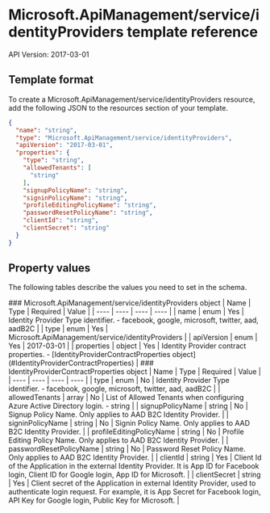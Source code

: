 # Microsoft.ApiManagement/service/identityProviders template reference
API Version: 2017-03-01
## Template format

To create a Microsoft.ApiManagement/service/identityProviders resource, add the following JSON to the resources section of your template.

```json
{
  "name": "string",
  "type": "Microsoft.ApiManagement/service/identityProviders",
  "apiVersion": "2017-03-01",
  "properties": {
    "type": "string",
    "allowedTenants": [
      "string"
    ],
    "signupPolicyName": "string",
    "signinPolicyName": "string",
    "profileEditingPolicyName": "string",
    "passwordResetPolicyName": "string",
    "clientId": "string",
    "clientSecret": "string"
  }
}
```
## Property values

The following tables describe the values you need to set in the schema.

<a id="Microsoft.ApiManagement/service/identityProviders" />
### Microsoft.ApiManagement/service/identityProviders object
|  Name | Type | Required | Value |
|  ---- | ---- | ---- | ---- |
|  name | enum | Yes | Identity Provider Type identifier. - facebook, google, microsoft, twitter, aad, aadB2C |
|  type | enum | Yes | Microsoft.ApiManagement/service/identityProviders |
|  apiVersion | enum | Yes | 2017-03-01 |
|  properties | object | Yes | Identity Provider contract properties. - [IdentityProviderContractProperties object](#IdentityProviderContractProperties) |


<a id="IdentityProviderContractProperties" />
### IdentityProviderContractProperties object
|  Name | Type | Required | Value |
|  ---- | ---- | ---- | ---- |
|  type | enum | No | Identity Provider Type identifier. - facebook, google, microsoft, twitter, aad, aadB2C |
|  allowedTenants | array | No | List of Allowed Tenants when configuring Azure Active Directory login. - string |
|  signupPolicyName | string | No | Signup Policy Name. Only applies to AAD B2C Identity Provider. |
|  signinPolicyName | string | No | Signin Policy Name. Only applies to AAD B2C Identity Provider. |
|  profileEditingPolicyName | string | No | Profile Editing Policy Name. Only applies to AAD B2C Identity Provider. |
|  passwordResetPolicyName | string | No | Password Reset Policy Name. Only applies to AAD B2C Identity Provider. |
|  clientId | string | Yes | Client Id of the Application in the external Identity Provider. It is App ID for Facebook login, Client ID for Google login, App ID for Microsoft. |
|  clientSecret | string | Yes | Client secret of the Application in external Identity Provider, used to authenticate login request. For example, it is App Secret for Facebook login, API Key for Google login, Public Key for Microsoft. |

